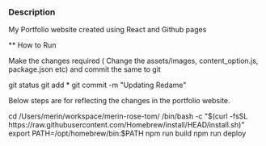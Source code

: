 ### Description

My Portfolio website created using React and Github pages

** How to Run

Make the changes required ( Change the assets/images, content_option.js, package.json etc) and commit the same to git

git status
git add *
git commit -m "Updating Redame"

Below steps are for reflecting the changes in the portfolio website.

cd /Users/merin/workspace/merin-rose-tom/
/bin/bash -c "$(curl -fsSL https://raw.githubusercontent.com/Homebrew/install/HEAD/install.sh)"
export PATH=/opt/homebrew/bin:$PATH
npm run build
npm run deploy
